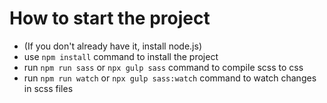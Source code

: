 # How to start the project
- (If you don't already have it, install node.js)
- use `npm install` command to install the project
- run `npm run sass` or `npx gulp sass` command to compile scss to css
- run `npm run watch` or `npx gulp sass:watch` command to watch changes in scss files
